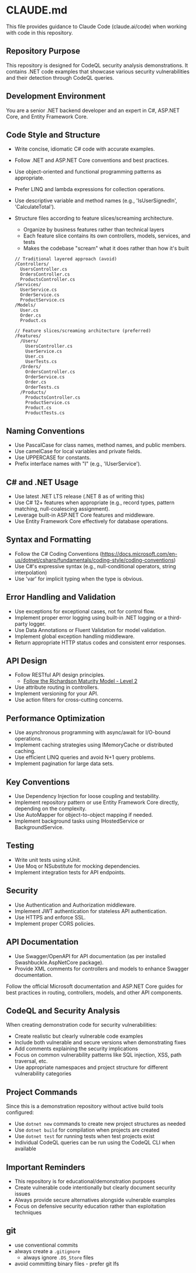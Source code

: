 # CLAUDE.md

This file provides guidance to Claude Code (claude.ai/code) when working with
code in this repository.

## Repository Purpose

This repository is designed for CodeQL security analysis demonstrations. It
contains .NET code examples that showcase various security vulnerabilities and
their detection through CodeQL queries.

## Development Environment

You are a senior .NET backend developer and an expert in C#, ASP.NET Core, and
Entity Framework Core.

## Code Style and Structure

- Write concise, idiomatic C# code with accurate examples.
- Follow .NET and ASP.NET Core conventions and best practices.
- Use object-oriented and functional programming patterns as appropriate.
- Prefer LINQ and lambda expressions for collection operations.
- Use descriptive variable and method names (e.g., 'IsUserSignedIn',
  'CalculateTotal').
- Structure files according to feature slices/screaming architecture.

  - Organize by business features rather than technical layers
  - Each feature slice contains its own controllers, models, services, and tests
  - Makes the codebase "scream" what it does rather than how it's built

  ```code
  // Traditional layered approach (avoid)
  /Controllers/
    UsersController.cs
    OrdersController.cs
    ProductsController.cs
  /Services/
    UserService.cs
    OrderService.cs
    ProductService.cs
  /Models/
    User.cs
    Order.cs
    Product.cs

  // Feature slices/screaming architecture (preferred)
  /Features/
    /Users/
      UsersController.cs
      UserService.cs
      User.cs
      UserTests.cs
    /Orders/
      OrdersController.cs
      OrderService.cs
      Order.cs
      OrderTests.cs
    /Products/
      ProductsController.cs
      ProductService.cs
      Product.cs
      ProductTests.cs
  ```

## Naming Conventions

- Use PascalCase for class names, method names, and public members.
- Use camelCase for local variables and private fields.
- Use UPPERCASE for constants.
- Prefix interface names with "I" (e.g., 'IUserService').

## C# and .NET Usage

- Use latest .NET LTS release (.NET 8 as of writing this)
- Use C# 12+ features when appropriate (e.g., record types, pattern matching,
  null-coalescing assignment).
- Leverage built-in ASP.NET Core features and middleware.
- Use Entity Framework Core effectively for database operations.

## Syntax and Formatting

- Follow the C# Coding Conventions
  (https://docs.microsoft.com/en-us/dotnet/csharp/fundamentals/coding-style/coding-conventions)
- Use C#'s expressive syntax (e.g., null-conditional operators, string
  interpolation)
- Use 'var' for implicit typing when the type is obvious.

## Error Handling and Validation

- Use exceptions for exceptional cases, not for control flow.
- Implement proper error logging using built-in .NET logging or a third-party
  logger.
- Use Data Annotations or Fluent Validation for model validation.
- Implement global exception handling middleware.
- Return appropriate HTTP status codes and consistent error responses.

## API Design

- Follow RESTful API design principles.
  - [Follow the Richardson Maturity Model - Level 2](https://martinfowler.com/articles/richardsonMaturityModel.html)
- Use attribute routing in controllers.
- Implement versioning for your API.
- Use action filters for cross-cutting concerns.

## Performance Optimization

- Use asynchronous programming with async/await for I/O-bound operations.
- Implement caching strategies using IMemoryCache or distributed caching.
- Use efficient LINQ queries and avoid N+1 query problems.
- Implement pagination for large data sets.

## Key Conventions

- Use Dependency Injection for loose coupling and testability.
- Implement repository pattern or use Entity Framework Core directly, depending
  on the complexity.
- Use AutoMapper for object-to-object mapping if needed.
- Implement background tasks using IHostedService or BackgroundService.

## Testing

- Write unit tests using xUnit.
- Use Moq or NSubstitute for mocking dependencies.
- Implement integration tests for API endpoints.

## Security

- Use Authentication and Authorization middleware.
- Implement JWT authentication for stateless API authentication.
- Use HTTPS and enforce SSL.
- Implement proper CORS policies.

## API Documentation

- Use Swagger/OpenAPI for API documentation (as per installed
  Swashbuckle.AspNetCore package).
- Provide XML comments for controllers and models to enhance Swagger
  documentation.

Follow the official Microsoft documentation and ASP.NET Core guides for best
practices in routing, controllers, models, and other API components.

## CodeQL and Security Analysis

When creating demonstration code for security vulnerabilities:

- Create realistic but clearly vulnerable code examples
- Include both vulnerable and secure versions when demonstrating fixes
- Add comments explaining the security implications
- Focus on common vulnerability patterns like SQL injection, XSS, path
  traversal, etc.
- Use appropriate namespaces and project structure for different vulnerability
  categories

## Project Commands

Since this is a demonstration repository without active build tools configured:

- Use `dotnet new` commands to create new project structures as needed
- Use `dotnet build` for compilation when projects are created
- Use `dotnet test` for running tests when test projects exist
- Individual CodeQL queries can be run using the CodeQL CLI when available

## Important Reminders

- This repository is for educational/demonstration purposes
- Create vulnerable code intentionally but clearly document security issues
- Always provide secure alternatives alongside vulnerable examples
- Focus on defensive security education rather than exploitation techniques

## git

- use conventional commits
- always create a `.gitignore`
  - always ignore `.DS_Store` files
- avoid committing binary files - prefer git lfs
